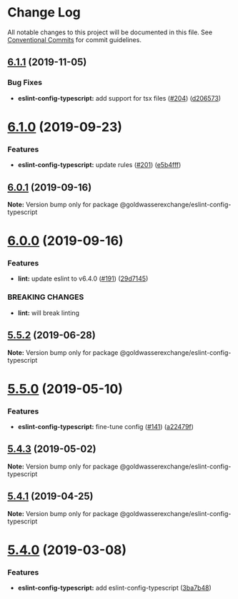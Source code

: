 # Change Log

All notable changes to this project will be documented in this file.
See [Conventional Commits](https://conventionalcommits.org) for commit guidelines.

## [6.1.1](https://github.com/goldwasserexchange/public/compare/v6.1.0...v6.1.1) (2019-11-05)


### Bug Fixes

* **eslint-config-typescript:** add support for tsx files ([#204](https://github.com/goldwasserexchange/public/issues/204)) ([d206573](https://github.com/goldwasserexchange/public/commit/d206573))





# [6.1.0](https://github.com/goldwasserexchange/public/compare/v6.0.1...v6.1.0) (2019-09-23)


### Features

* **eslint-config-typescript:** update rules ([#201](https://github.com/goldwasserexchange/public/issues/201)) ([e5b4fff](https://github.com/goldwasserexchange/public/commit/e5b4fff))





## [6.0.1](https://github.com/goldwasserexchange/public/compare/v6.0.0...v6.0.1) (2019-09-16)

**Note:** Version bump only for package @goldwasserexchange/eslint-config-typescript





# [6.0.0](https://github.com/goldwasserexchange/public/compare/v5.5.3...v6.0.0) (2019-09-16)


### Features

* **lint:** update eslint to v6.4.0 ([#191](https://github.com/goldwasserexchange/public/issues/191)) ([29d7145](https://github.com/goldwasserexchange/public/commit/29d7145))


### BREAKING CHANGES

* **lint:** will break linting





## [5.5.2](https://github.com/goldwasserexchange/public/compare/v5.5.1...v5.5.2) (2019-06-28)

**Note:** Version bump only for package @goldwasserexchange/eslint-config-typescript





# [5.5.0](https://github.com/goldwasserexchange/public/compare/v5.4.4...v5.5.0) (2019-05-10)


### Features

* **eslint-config-typescript:** fine-tune config ([#141](https://github.com/goldwasserexchange/public/issues/141)) ([a22479f](https://github.com/goldwasserexchange/public/commit/a22479f))





## [5.4.3](https://github.com/goldwasserexchange/public/compare/v5.4.2...v5.4.3) (2019-05-02)

**Note:** Version bump only for package @goldwasserexchange/eslint-config-typescript





## [5.4.1](https://github.com/goldwasserexchange/public/compare/v5.4.0...v5.4.1) (2019-04-25)

**Note:** Version bump only for package @goldwasserexchange/eslint-config-typescript





# [5.4.0](https://github.com/goldwasserexchange/public/compare/v5.3.0...v5.4.0) (2019-03-08)


### Features

* **eslint-config-typescript:** add eslint-config-typescript ([3ba7b48](https://github.com/goldwasserexchange/public/commit/3ba7b48))
